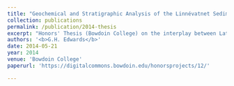 ```yaml
---
title: "Geochemical and Stratigraphic Analysis of the Linnévatnet Sediment Record: A Study of Late Holocene Cirque Glacier Activity in Spitsbergen, Svalbard"
collection: publications
permalink: /publication/2014-thesis
excerpt: "Honors' Thesis (Bowdoin College) on the interplay between Late Holocene Arctic climate and glacial sediment delivery to a proglacial lake basin. Fieldwork (2013) conducted through the Svalbard REU program."
authors: '<b>G.H. Edwards</b>'
date: 2014-05-21
year: 2014
venue: 'Bowdoin College'
paperurl: 'https://digitalcommons.bowdoin.edu/honorsprojects/12/'

---
```

